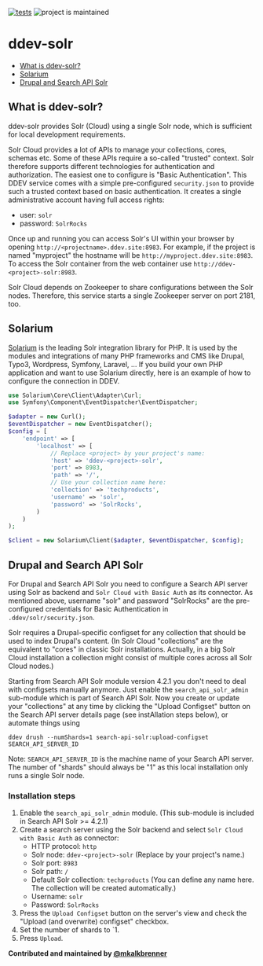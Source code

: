 [![tests](https://github.com/mkalkbrenner/ddev-solr/actions/workflows/tests.yml/badge.svg)](https://github.com/mkalkbrenner/ddev-solr/actions/workflows/tests.yml) ![project is maintained](https://img.shields.io/maintenance/yes/2024.svg)

# ddev-solr <!-- omit in toc -->

* [What is ddev-solr?](#what-is-ddev-solr)
* [Solarium](#solarium)
* [Drupal and Search API Solr](#drupal-and-search-api-solr)

## What is ddev-solr?

ddev-solr provides Solr (Cloud) using a single Solr node, which is sufficient
for local development requirements.

Solr Cloud provides a lot of APIs to manage your collections, cores, schemas
etc. Some of these APIs require a so-called "trusted" context. Solr therefore
supports different technologies for authentication and authorization. The
easiest one to configure is "Basic Authentication". This DDEV service comes with
a simple pre-configured `security.json` to provide such a trusted context based
on basic authentication. It creates a single administrative account having full
access rights:
* user: `solr`
* password: `SolrRocks`

Once up and running you can access Solr's UI within your browser by opening
`http://<projectname>.ddev.site:8983`. For example, if the project is named
"myproject" the hostname will be `http://myproject.ddev.site:8983`. To access
the Solr container from the web container use `http://ddev-<project>-solr:8983`.

Solr Cloud depends on Zookeeper to share configurations between the Solr nodes.
Therefore, this service starts a single Zookeeper server on port 2181, too.

## Solarium

[Solarium](https://github.com/solariumphp/solarium) is the leading Solr
integration library for PHP. It is used by the modules and integrations of many
PHP frameworks and CMS like Drupal, Typo3, Wordpress, Symfony, Laravel, ...
If you build your own PHP application and want to use Solarium directly, here is
an example of how to configure the connection in DDEV.

```php
use Solarium\Core\Client\Adapter\Curl;
use Symfony\Component\EventDispatcher\EventDispatcher;

$adapter = new Curl();
$eventDispatcher = new EventDispatcher();
$config = [
    'endpoint' => [
        'localhost' => [
            // Replace <project> by your project's name:
            'host' => 'ddev-<project>-solr',
            'port' => 8983,
            'path' => '/',
            // Use your collection name here:
            'collection' => 'techproducts',
            'username' => 'solr',
            'password' => 'SolrRocks',
        )
    )
);

$client = new Solarium\Client($adapter, $eventDispatcher, $config);
```

## Drupal and Search API Solr

For Drupal and Search API Solr you need to configure a Search API server using
Solr as backend and `Solr Cloud with Basic Auth` as its connector. As mentioned
above, username "solr" and password "SolrRocks" are the pre-configured
credentials for Basic Authentication in `.ddev/solr/security.json`.

Solr requires a Drupal-specific configset for any collection that should be used
to index Drupal's content. (In Solr Cloud "collections" are the equivalent to
"cores" in classic Solr installations. Actually, in a big Solr Cloud installation
a collection might consist of multiple cores across all Solr Cloud nodes.)

Starting from Search API Solr module version 4.2.1 you don't need to deal with
configsets manually anymore. Just enable the `search_api_solr_admin` sub-module
which is part of Search API Solr. Now you create or update your "collections" at
any time by clicking the "Upload Configset" button on the Search API server
details page (see instAllation steps below), or automate things using
```
ddev drush --numShards=1 search-api-solr:upload-configset SEARCH_API_SERVER_ID
```

Note: `SEARCH_API_SERVER_ID` is the machine name of your Search API server.
The number of "shards" should always be "1" as this local installation only
runs a single Solr node.

### Installation steps

1. Enable the `search_api_solr_admin` module. (This sub-module is included in Search API Solr >= 4.2.1)
2. Create a search server using the Solr backend and select `Solr Cloud with Basic Auth` as connector:
   * HTTP protocol: `http`
   * Solr node: `ddev-<project>-solr` (Replace <project> by your project's name.)
   * Solr port: `8983`
   * Solr path: `/`
   * Default Solr collection: `techproducts` (You can define any name here. The collection will be created automatically.)
   * Username: `solr`
   * Password: `SolrRocks`
3. Press the `Upload Configset` button on the server's view and check the "Upload (and overwrite) configset" checkbox.
4. Set the number of shards to `1.
5. Press `Upload`.


**Contributed and maintained by [@mkalkbrenner](https://github.com/mkalkbrenner)**
